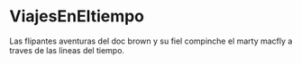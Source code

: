 # ViajesEnEltiempo
Las flipantes aventuras del doc brown y su fiel compinche el marty macfly a traves de las lineas del tiempo.
